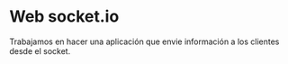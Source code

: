 # Web socket.io

Trabajamos en hacer una aplicación que envie información a los clientes desde el socket.
